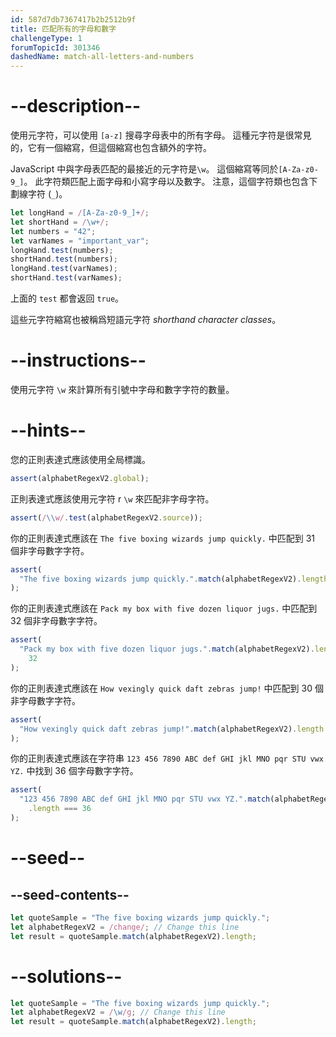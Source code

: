 ```yaml
---
id: 587d7db7367417b2b2512b9f
title: 匹配所有的字母和數字
challengeType: 1
forumTopicId: 301346
dashedName: match-all-letters-and-numbers
---
```


# --description--

使用元字符，可以使用 `[a-z]` 搜尋字母表中的所有字母。 這種元字符是很常見的，它有一個縮寫，但這個縮寫也包含額外的字符。

JavaScript 中與字母表匹配的最接近的元字符是`\w`。 這個縮寫等同於`[A-Za-z0-9_]`。 此字符類匹配上面字母和小寫字母以及數字。 注意，這個字符類也包含下劃線字符 (`_`)。

```js
let longHand = /[A-Za-z0-9_]+/;
let shortHand = /\w+/;
let numbers = "42";
let varNames = "important_var";
longHand.test(numbers);
shortHand.test(numbers);
longHand.test(varNames);
shortHand.test(varNames);
```

上面的 `test` 都會返回 `true`。

這些元字符縮寫也被稱爲短語元字符 <dfn>shorthand character classes</dfn>。

# --instructions--

使用元字符 `\w` 來計算所有引號中字母和數字字符的數量。

# --hints--

您的正則表達式應該使用全局標識。

```js
assert(alphabetRegexV2.global);
```

正則表達式應該使用元字符 r `\w` 來匹配非字母字符。

```js
assert(/\\w/.test(alphabetRegexV2.source));
```

你的正則表達式應該在 `The five boxing wizards jump quickly.` 中匹配到 31 個非字母數字字符。

```js
assert(
  "The five boxing wizards jump quickly.".match(alphabetRegexV2).length === 31
);
```

你的正則表達式應該在 `Pack my box with five dozen liquor jugs.` 中匹配到 32 個非字母數字字符。

```js
assert(
  "Pack my box with five dozen liquor jugs.".match(alphabetRegexV2).length ===
    32
);
```

你的正則表達式應該在 `How vexingly quick daft zebras jump!` 中匹配到 30 個非字母數字字符。

```js
assert(
  "How vexingly quick daft zebras jump!".match(alphabetRegexV2).length === 30
);
```

你的正則表達式應該在字符串 `123 456 7890 ABC def GHI jkl MNO pqr STU vwx YZ.` 中找到 36 個字母數字字符。

```js
assert(
  "123 456 7890 ABC def GHI jkl MNO pqr STU vwx YZ.".match(alphabetRegexV2)
    .length === 36
);
```

# --seed--

## --seed-contents--

```js
let quoteSample = "The five boxing wizards jump quickly.";
let alphabetRegexV2 = /change/; // Change this line
let result = quoteSample.match(alphabetRegexV2).length;
```

# --solutions--

```js
let quoteSample = "The five boxing wizards jump quickly.";
let alphabetRegexV2 = /\w/g; // Change this line
let result = quoteSample.match(alphabetRegexV2).length;
```
